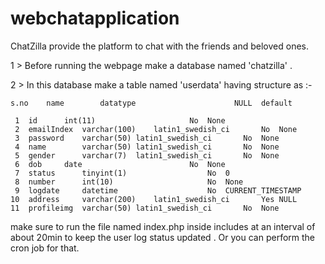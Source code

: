# webchatapplication

ChatZilla provide the platform to chat with the friends and beloved ones.

1 > Before running the webpage make a database named 'chatzilla' .

2 > In this database make a table named 'userdata' having structure as :-

	s.no 	name 		datatype				      NULL 	default
 	
 	 1	id		int(11)						No	None	
	 2	emailIndex	varchar(100)	latin1_swedish_ci		No	None
	 3	password	varchar(50)	latin1_swedish_ci		No	None		
	 4	name		varchar(50)	latin1_swedish_ci		No	None		
	 5	gender		varchar(7)	latin1_swedish_ci		No	None		
	 6	dob		date						No	None		
	 7	status		tinyint(1)					No	0			
	 8	number		int(10)						No	None			
	 9	logdate		datetime					No	CURRENT_TIMESTAMP		
	10	address		varchar(200)	latin1_swedish_ci		Yes	NULL		
	11	profileimg	varchar(50)	latin1_swedish_ci		No	None		
	
make sure to run the file named index.php inside includes at an interval of about 20min to keep the user log status updated .
Or you can perform the cron job for that.







